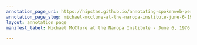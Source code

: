 ```yaml
---
annotation_page_uri: https://hipstas.github.io/annotating-spokenweb-performances/annotations/michael-mcclure-at-the-naropa-institute-june-6-1976-canvas-1-mcclure-speaking.json
annotation_page_slug: michael-mcclure-at-the-naropa-institute-june-6-1976-canvas-1-mcclure-speaking
layout: annotation_page
manifest_label: Michael McClure at the Naropa Institute - June 6, 1976

---
```

